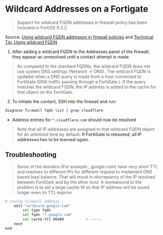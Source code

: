# Wildcard Addresses on a Fortigate
> Support for wildcard FQDN addresses in firewall policy has been included in FortiOS 6.2.2.

Source: [Using wildcard FQDN addresses in firewall policies](https://docs.fortinet.com/document/fortigate/6.2.0/cookbook/217973/using-wildcard-fqdn-addresses-in-firewall-policies) and [Technical Tip: Using wildcard FQDN](https://community.fortinet.com/t5/FortiGate/Technical-Tip-Using-wildcard-FQDN/ta-p/196118)

1. After adding a wildcard FQDN to the Addresses panel of the firewall, they appear as unresolved until a contact attempt is made.
  >  As compared to the standard FQDNs, the wildcard FQDN does not use system DNS settings (Network -> DNS).
The wildcard FQDN is updated when a DNS query is made from a host connected to FortiGate (DNS traffic passing through a FortiGate.).
If the query matches the wildcard FQDN, the IP address is added to the cache for that object on the FortiGate.

2. To initiate the contact, SSH into the firewall and run:
  ```bash
  diagnose firewall fqdn list | grep cloudflare
  ```
  - Address entries for `*.cloudflare.com` should now be resolved

> Note that all IP addresses are assigned to that wildcard FQDN object for an unlimited time by default.
**If FortiGate is rebooted, all IP addresses has to be learned again.**

## Troubleshooting
> Some of the domains (For example., google.com) have very short TTL and resolves to different IPs for different request to implement DNS based load balance. That will result in discrepancy of the IP resolved between FortiGate and by the other host. A workaround to the problem is to set a large cache-ttl so that IP address will be saved longer even its TTL expires.

  ```bash
  # config firewall address
      edit "wildcard.google.com"
          set type fqdn
          set fqdn "*.google.com"
          set cache-ttl 86400          < -----
      next
  end
  ```
